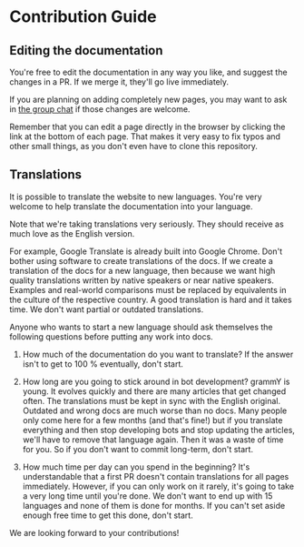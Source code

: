 # Contribution Guide

## Editing the documentation

You're free to edit the documentation in any way you like, and suggest the changes in a PR.
If we merge it, they'll go live immediately.

If you are planning on adding completely new pages, you may want to ask in [the group chat](https://t.me/grammyjs) if those changes are welcome.

Remember that you can edit a page directly in the browser by clicking the link at the bottom of each page.
That makes it very easy to fix typos and other small things, as you don't even have to clone this repository.

## Translations

It is possible to translate the website to new languages.
You're very welcome to help translate the documentation into your language.

Note that we're taking translations very seriously.
They should receive as much love as the English version.

For example, Google Translate is already built into Google Chrome.
Don't bother using software to create translations of the docs.
If we create a translation of the docs for a new language, then because we want high quality translations written by native speakers or near native speakers.
Examples and real-world comparisons must be replaced by equivalents in the culture of the respective country.
A good translation is hard and it takes time. We don't want partial or outdated translations.

Anyone who wants to start a new language should ask themselves the following questions before putting any work into docs.

1. How much of the documentation do you want to translate? If the answer isn't to get to 100 % eventually, don't start.

2. How long are you going to stick around in bot development? grammY is young. It evolves quickly and there are many articles that get changed often. The translations must be kept in sync with the English original. Outdated and wrong docs are much worse than no docs. Many people only come here for a few months (and that's fine!) but if you translate everything and then stop developing bots and stop updating the articles, we'll have to remove that language again. Then it was a waste of time for you. So if you don't want to commit long-term, don't start.

3. How much time per day can you spend in the beginning? It's understandable that a first PR doesn't contain translations for all pages immediately. However, if you can only work on it rarely, it's going to take a very long time until you're done. We don't want to end up with 15 languages and none of them is done for months. If you can't set aside enough free time to get this done, don't start.

We are looking forward to your contributions!
